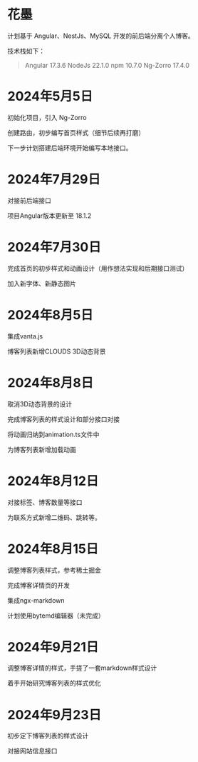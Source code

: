# 花墨

计划基于 Angular、NestJs、MySQL 开发的前后端分离个人博客。

技术栈如下：

> Angular 17.3.6
> NodeJs 22.1.0
> npm 10.7.0
> Ng-Zorro 17.4.0

# 2024年5月5日

初始化项目，引入 Ng-Zorro

创建路由，初步编写首页样式（细节后续再打磨）

下一步计划搭建后端环境开始编写本地接口。

# 2024年7月29日

对接前后端接口

项目Angular版本更新至 18.1.2

# 2024年7月30日

完成首页的初步样式和动画设计（用作想法实现和后期接口测试）

加入新字体、新静态图片

# 2024年8月5日

集成vanta.js

博客列表新增CLOUDS 3D动态背景

# 2024年8月8日

取消3D动态背景的设计

完成博客列表的样式设计和部分接口对接

将动画归纳到animation.ts文件中

为博客列表新增加载动画

# 2024年8月12日

对接标签、博客数量等接口

为联系方式新增二维码、跳转等。

# 2024年8月15日

调整博客列表样式，参考稀土掘金

完成博客详情页的开发

集成ngx-markdown

计划使用bytemd编辑器（未完成）

# 2024年9月21日

调整博客详情的样式，手搓了一套markdown样式设计

着手开始研究博客列表的样式优化

# 2024年9月23日

初步定下博客列表的样式设计

对接网站信息接口

